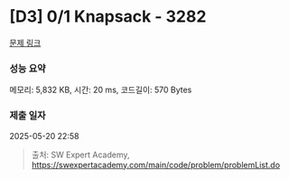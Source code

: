 # [D3] 0/1 Knapsack - 3282 

[문제 링크](https://swexpertacademy.com/main/code/problem/problemDetail.do?contestProbId=AWBJAVpqrzQDFAWr) 

### 성능 요약

메모리: 5,832 KB, 시간: 20 ms, 코드길이: 570 Bytes

### 제출 일자

2025-05-20 22:58



> 출처: SW Expert Academy, https://swexpertacademy.com/main/code/problem/problemList.do